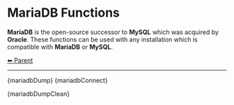 # MariaDB Functions

**MariaDB** is the open-source successor to **MySQL** which was acquired by **Oracle**. These functions can be used with
any installation which is compatible with **MariaDB** or **MySQL**.

<!-- TEMPLATE header 2 -->
[⬅ Parent ](../index.md)
<hr />

{mariadbDump}
{mariadbConnect}

{mariadbDumpClean}

